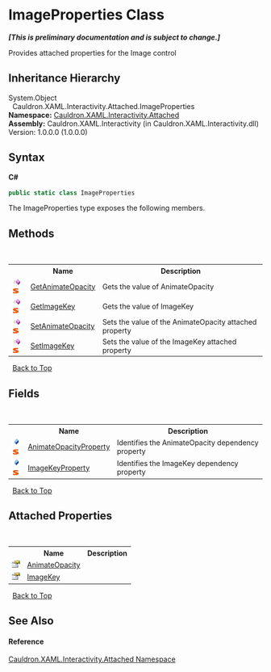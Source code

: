 # ImageProperties Class
 _**\[This is preliminary documentation and is subject to change.\]**_

Provides attached properties for the Image control


## Inheritance Hierarchy
System.Object<br />&nbsp;&nbsp;Cauldron.XAML.Interactivity.Attached.ImageProperties<br />
**Namespace:**&nbsp;<a href="N_Cauldron_XAML_Interactivity_Attached">Cauldron.XAML.Interactivity.Attached</a><br />**Assembly:**&nbsp;Cauldron.XAML.Interactivity (in Cauldron.XAML.Interactivity.dll) Version: 1.0.0.0 (1.0.0.0)

## Syntax

**C#**<br />
``` C#
public static class ImageProperties
```

The ImageProperties type exposes the following members.


## Methods
&nbsp;<table><tr><th></th><th>Name</th><th>Description</th></tr><tr><td>![Public method](media/pubmethod.gif "Public method")![Static member](media/static.gif "Static member")</td><td><a href="M_Cauldron_XAML_Interactivity_Attached_ImageProperties_GetAnimateOpacity">GetAnimateOpacity</a></td><td>
Gets the value of AnimateOpacity</td></tr><tr><td>![Public method](media/pubmethod.gif "Public method")![Static member](media/static.gif "Static member")</td><td><a href="M_Cauldron_XAML_Interactivity_Attached_ImageProperties_GetImageKey">GetImageKey</a></td><td>
Gets the value of ImageKey</td></tr><tr><td>![Public method](media/pubmethod.gif "Public method")![Static member](media/static.gif "Static member")</td><td><a href="M_Cauldron_XAML_Interactivity_Attached_ImageProperties_SetAnimateOpacity">SetAnimateOpacity</a></td><td>
Sets the value of the AnimateOpacity attached property</td></tr><tr><td>![Public method](media/pubmethod.gif "Public method")![Static member](media/static.gif "Static member")</td><td><a href="M_Cauldron_XAML_Interactivity_Attached_ImageProperties_SetImageKey">SetImageKey</a></td><td>
Sets the value of the ImageKey attached property</td></tr></table>&nbsp;
<a href="#imageproperties-class">Back to Top</a>

## Fields
&nbsp;<table><tr><th></th><th>Name</th><th>Description</th></tr><tr><td>![Public field](media/pubfield.gif "Public field")![Static member](media/static.gif "Static member")</td><td><a href="F_Cauldron_XAML_Interactivity_Attached_ImageProperties_AnimateOpacityProperty">AnimateOpacityProperty</a></td><td>
Identifies the AnimateOpacity&nbsp;dependency property</td></tr><tr><td>![Public field](media/pubfield.gif "Public field")![Static member](media/static.gif "Static member")</td><td><a href="F_Cauldron_XAML_Interactivity_Attached_ImageProperties_ImageKeyProperty">ImageKeyProperty</a></td><td>
Identifies the ImageKey&nbsp;dependency property</td></tr></table>&nbsp;
<a href="#imageproperties-class">Back to Top</a>

## Attached Properties
&nbsp;<table><tr><th></th><th>Name</th><th>Description</th></tr><tr><td>![Public attached property](media/pubproperty.gif "Public attached property")</td><td><a href="P_Cauldron_XAML_Interactivity_Attached_ImageProperties_AnimateOpacity">AnimateOpacity</a></td><td /></tr><tr><td>![Public attached property](media/pubproperty.gif "Public attached property")</td><td><a href="P_Cauldron_XAML_Interactivity_Attached_ImageProperties_ImageKey">ImageKey</a></td><td /></tr></table>&nbsp;
<a href="#imageproperties-class">Back to Top</a>

## See Also


#### Reference
<a href="N_Cauldron_XAML_Interactivity_Attached">Cauldron.XAML.Interactivity.Attached Namespace</a><br />